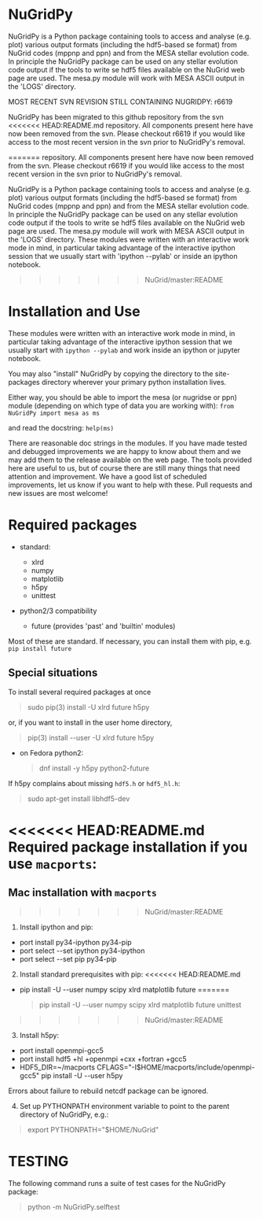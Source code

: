 NuGridPy
========

NuGridPy is a Python package containing tools to access and analyse 
(e.g. plot) various output formats (including the hdf5-based se format) 
from NuGrid codes (mppnp and ppn) and from the MESA stellar evolution
code. In principle the NuGridPy package can be used on any stellar
evolution code output if the tools to write se hdf5 files available on
the NuGrid web page are used. The mesa.py module will work with MESA
ASCII output in the 'LOGS' directory.

MOST RECENT SVN REVISION STILL CONTAINING NUGRIDPY: r6619

NuGridPy has been migrated to this github repository from the svn
<<<<<<< HEAD:README.md
repository. All components present here have now been removed from
the svn. Please checkout r6619 if you would like access to the
most recent version in the svn prior to NuGridPy's removal.

=======
repository. All components present here have now been removed from the
svn. Please checkout r6619 if you would like access to the most recent
version in the svn prior to NuGridPy's removal.

NuGridPy is a Python package containing tools to access and analyse
(e.g. plot) various output formats (including the hdf5-based se
format) from NuGrid codes (mppnp and ppn) and from the MESA stellar
evolution code. In principle the NuGridPy package can be used on any
stellar evolution code output if the tools to write se hdf5 files
available on the NuGrid web page are used.  The mesa.py module will
work with MESA ASCII output in the 'LOGS' directory. These modules
were written with an interactive work mode in mind, in particular
taking advantage of the interactive ipython session that we usually
start with 'ipython --pylab' or inside an ipython notebook.
>>>>>>> NuGrid/master:README

Installation and Use
====================

These modules were written with an interactive work mode in mind, in
particular taking advantage of the interactive ipython session that we usually
start with `ipython --pylab` and work inside an ipython or jupyter notebook.

You may also "install" NuGridPy by copying the directory to the
site-packages directory wherever your primary python installation lives.

Either way, you should be able to import the mesa (or nugridse or ppn)
module (depending on which type of data you are working with):
`from NuGridPy import mesa as ms`

and read the docstring:
`help(ms)`

There are reasonable doc strings in the modules. If you have made tested
and debugged improvements we are happy to know about them and we may
add them to the release available on the web page. The tools provided
here are useful to us, but of course there are still many things that
need attention and improvement.  We have a good list of scheduled
improvements, let us know if you want to help with these.
Pull requests and new issues are most welcome!


Required packages
=================

* standard:
  - xlrd
  - numpy
  - matplotlib
  - h5py
  - unittest

* python2/3 compatibility
  - future (provides 'past' and 'builtin' modules)

Most of these are standard. If necessary, you can install them with pip, e.g.
`pip install future`



Special situations
------------------
To install several required packages at once
  > sudo pip(3) install -U xlrd future h5py

or, if you want to install in the user home directory,
  > pip(3) install --user -U xlrd future h5py

- on Fedora python2:
  > dnf install -y h5py python2-future

If h5py complains about missing `hdf5.h` or `hdf5_hl.h`:
  > sudo apt-get install libhdf5-dev


<<<<<<< HEAD:README.md
Required package installation if you use `macports`:
=======
Mac installation with `macports`
--------------------------------
>>>>>>> NuGrid/master:README

1. Install ipython and pip:
* port install py34-ipython py34-pip
* port select --set ipython py34-ipython
* port select --set pip py34-pip

2. Install standard prerequisites with pip:
<<<<<<< HEAD:README.md
* pip install -U --user numpy scipy xlrd matplotlib future 
=======
  > pip install -U --user numpy scipy xlrd matplotlib future unittest
>>>>>>> NuGrid/master:README

3. Install h5py:
* port install openmpi-gcc5
* port install hdf5 +hl +openmpi +cxx +fortran +gcc5
* HDF5_DIR=~/macports CFLAGS="-I$HOME/macports/include/openmpi-gcc5" pip install -U --user h5py

Errors about failure to rebuild netcdf package can be ignored.

4. Set up PYTHONPATH environment variable to point to the
   parent directory of NuGridPy, e.g.:
  > export PYTHONPATH="$HOME/NuGrid"


TESTING
=======

The following command runs a suite of test cases for the NuGridPy package:

   > python -m NuGridPy.selftest
